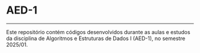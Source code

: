 # AED-1
---
Este repositório contém códigos desenvolvidos durante as aulas e estudos da disciplina de Algoritmos e Estruturas de Dados I (AED-1), no semestre 2025/01.